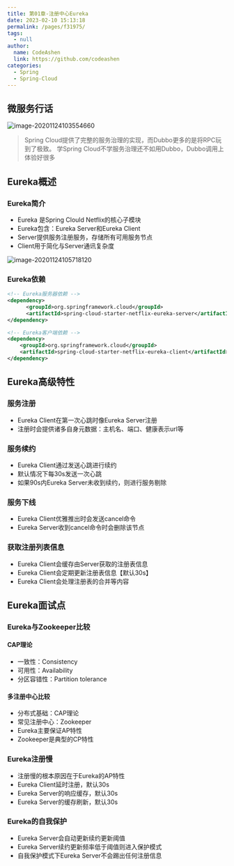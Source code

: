 ```yaml
---
title: 第01章-注册中心Eureka
date: 2023-02-10 15:13:18
permalink: /pages/f31975/
tags: 
  - null
author: 
  name: CodeAshen
  link: https://github.com/codeashen
categories: 
  - Spring
  - Spring-Cloud
---
```

## 微服务行话

![image-20201124103554660](https://s3.ax1x.com/2020/11/24/DtQRR1.png)

> Spring Cloud提供了完整的服务治理的实现，而Dubbo更多的是将RPC玩到了极致。
> 学Spring Cloud不学服务治理还不如用Dubbo，Dubbo调用上体验好很多

## Eureka概述

### Eureka简介

* Eureka 是Spring Clould Netflix的核心子模块
* Eureka包含：Eureka Server和Eureka Client
* Server提供服务注册服务，存储所有可用服务节点
* Client用于简化与Server通讯复杂度

![image-20201124105718120](https://s3.ax1x.com/2020/11/24/DtGdDP.png)

### Eureka依赖

```xml
<!-- Eureka服务器依赖 -->
<dependency>
      <groupId>org.springframework.cloud</groupId>
      <artifactId>spring-cloud-starter-netflix-eureka-server</artifactId>
</dependency>

<!-- Eureka客户端依赖 -->
<dependency>
    <groupId>org.springframework.cloud</groupId>
    <artifactId>spring-cloud-starter-netflix-eureka-client</artifactId>
</dependency>
```

## Eureka高级特性

### 服务注册

* Eureka Client在第一次心跳时像Eureka Server注册
* 注册时会提供诸多自身元数据：主机名、端口、健康表示url等

### 服务续约

* Eureka Client通过发送心跳进行续约
* 默认情况下每30s发送一次心跳
* 如果90s内Eureka Server未收到续约，则进行服务剔除

### 服务下线

* Eureka Client优雅推出时会发送cancel命令
* Eureka Server收到cancel命令时会删除该节点

### 获取注册列表信息

* Eureka Client会缓存由Server获取的注册表信息
* Eureka Client会定期更新注册表信息【默认30s】
* Eureka Client会处理注册表的合并等内容

## Eureka面试点

### Eureka与Zookeeper比较

#### CAP理论

* 一致性：Consistency
* 可用性：Availability
* 分区容错性：Partition tolerance

#### 多注册中心比较

* 分布式基础：CAP理论
* 常见注册中心：Zookeeper
* Eureka主要保证AP特性
* Zookeeper是典型的CP特性

### Eureka注册慢

* 注册慢的根本原因在于Eureka的AP特性
* Eureka Client延时注册，默认30s
* Eureka Server的响应缓存，默认30s
* Eureka Server的缓存刷新，默认30s

### Eureka的自我保护

* Eureka Server会自动更新续约更新阈值
* Eureka Server续约更新频率低于阈值则进入保护模式
* 自我保护模式下Eureka Server不会踢出任何注册信息